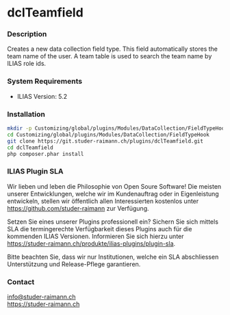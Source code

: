 dclTeamfield
============

### Description
Creates a new data collection field type. This field automatically stores the team name of the user.
A team table is used to search the team name by ILIAS role ids. 

### System Requirements
- ILIAS Version: 5.2

### Installation
```bash
mkdir -p Customizing/global/plugins/Modules/DataCollection/FieldTypeHook
cd Customizing/global/plugins/Modules/DataCollection/FieldTypeHook
git clone https://git.studer-raimann.ch/plugins/dclTeamfield.git
cd dclTeamfield
php composer.phar install
```

### ILIAS Plugin SLA

Wir lieben und leben die Philosophie von Open Soure Software! Die meisten unserer Entwicklungen, welche wir im Kundenauftrag oder in Eigenleistung entwickeln, stellen wir öffentlich allen Interessierten kostenlos unter https://github.com/studer-raimann zur Verfügung.

Setzen Sie eines unserer Plugins professionell ein? Sichern Sie sich mittels SLA die termingerechte Verfügbarkeit dieses Plugins auch für die kommenden ILIAS Versionen. Informieren Sie sich hierzu unter https://studer-raimann.ch/produkte/ilias-plugins/plugin-sla.

Bitte beachten Sie, dass wir nur Institutionen, welche ein SLA abschliessen Unterstützung und Release-Pflege garantieren.

### Contact
info@studer-raimann.ch  
https://studer-raimann.ch  
